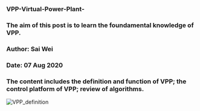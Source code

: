 ### VPP-Virtual-Power-Plant-
### The aim of this post is to learn the foundamental knowledge of VPP.
### Author: Sai Wei
### Date: 07 Aug 2020
### The content includes the definition and function of VPP; the control platform of VPP; review of algorithms.
![VPP_definition](https://user-images.githubusercontent.com/43809989/89614412-f5572d00-d8b6-11ea-8e1b-b53b2f49f765.jpg)

